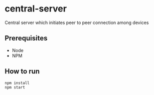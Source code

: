 # central-server
Central server which initiates peer to peer connection among devices

## Prerequisites
* Node
* NPM

## How to run
    npm install
    npm start
